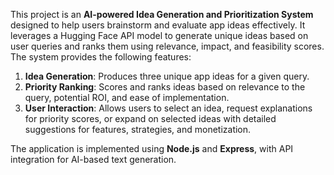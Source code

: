 This project is an **AI-powered Idea Generation and Prioritization System** designed to help users brainstorm and evaluate app ideas effectively. It leverages a Hugging Face API model to generate unique ideas based on user queries and ranks them using relevance, impact, and feasibility scores. The system provides the following features:

1. **Idea Generation**: Produces three unique app ideas for a given query.
2. **Priority Ranking**: Scores and ranks ideas based on relevance to the query, potential ROI, and ease of implementation.
3. **User Interaction**: Allows users to select an idea, request explanations for priority scores, or expand on selected ideas with detailed suggestions for features, strategies, and monetization.

The application is implemented using **Node.js** and **Express**, with API integration for AI-based text generation.
